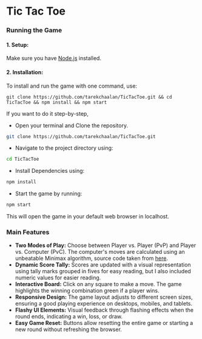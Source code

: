 # Tic Tac Toe

### Running the Game

#### 1. Setup:

Make sure you have [Node.js](https://nodejs.org/) installed.

#### 2. Installation:

To install and run the game with one command, use:
```
git clone https://github.com/tarekchaalan/TicTacToe.git && cd TicTacToe && npm install && npm start
```
  
If you want to do it step-by-step, 
- Open your terminal and Clone the repository.

```bash
git clone https://github.com/tarekchaalan/TicTacToe.git
```

- Navigate to the project directory using:

```bash
cd TicTacToe
```

- Install Dependencies using:

```bash
npm install
```

- Start the game by running:

```bash
npm start
```

This will open the game in your default web browser in localhost. 

### Main Features

- **Two Modes of Play:** Choose between Player vs. Player (PvP) and Player vs. Computer (PvC). The computer's moves are calculated using an unbeatable Minimax algorithm, source code taken from [here](https://www.geeksforgeeks.org/finding-optimal-move-in-tic-tac-toe-using-minimax-algorithm-in-game-theory/?ref=ml_lbp).
- **Dynamic Score Tally:** Scores are updated with a visual representation using tally marks grouped in fives for easy reading, but I also included numeric values for easier reading.
- **Interactive Board:** Click on any square to make a move. The game highlights the winning combination green if a player wins.
- **Responsive Design:** The game layout adjusts to different screen sizes, ensuring a good playing experience on desktops, mobiles, and tablets.
- **Flashy UI Elements:** Visual feedback through flashing effects when the round ends, indicating a win, loss, or draw.
- **Easy Game Reset:** Buttons allow resetting the entire game or starting a new round without refreshing the browser.
